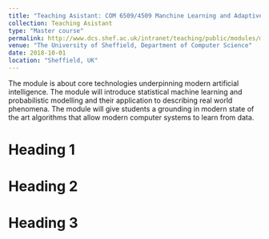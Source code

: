 ```yaml
---
title: "Teaching Asistant: COM 6509/4509 Manchine Learning and Adaptive Intelligence"
collection: Teaching Asistant
type: "Master course"
permalink: http://www.dcs.shef.ac.uk/intranet/teaching/public/modules/msc/com6509.html
venue: "The University of Sheffield, Department of Computer Science"
date: 2018-10-01
location: "Sheffield, UK"
---
```


The module is about core technologies underpinning modern artificial intelligence. The module will introduce statistical machine learning and probabilistic modelling and their application to describing real world phenomena. The module will give students a grounding in modern state of the art algorithms that allow modern computer systems to learn from data.

Heading 1
======

Heading 2
======

Heading 3
======
